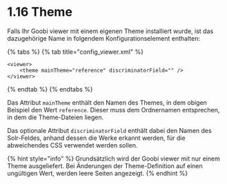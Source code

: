 # 1.16 Theme

Falls Ihr Goobi viewer mit einem eigenen Theme installiert wurde, ist das dazugehörige Name in folgendem Konfigurationselement enthalten:

{% tabs %}
{% tab title="config\_viewer.xml" %}
```markup
<viewer>
    <theme mainTheme="reference" discriminatorField="" />
</viewer>
```
{% endtab %}
{% endtabs %}

Das Attribut `mainTheme` enthält den Namen des Themes, in dem obigen Beispiel den Wert `reference`. Dieser muss dem Ordnernamen entsprechen, in dem die Theme-Dateien liegen.

Das optionale Attribut `discriminatorField` enthält dabei den Namen des Solr-Feldes, anhand dessen die Werke erkannt werden, für die abweichendes CSS verwendet werden sollen.

{% hint style="info" %}
Grundsätzlich wird der Goobi viewer mit nur einem Theme ausgeliefert. Bei Änderungen der Theme-Definition auf einen ungültigen Wert, werden leere Seiten angezeigt.
{% endhint %}

